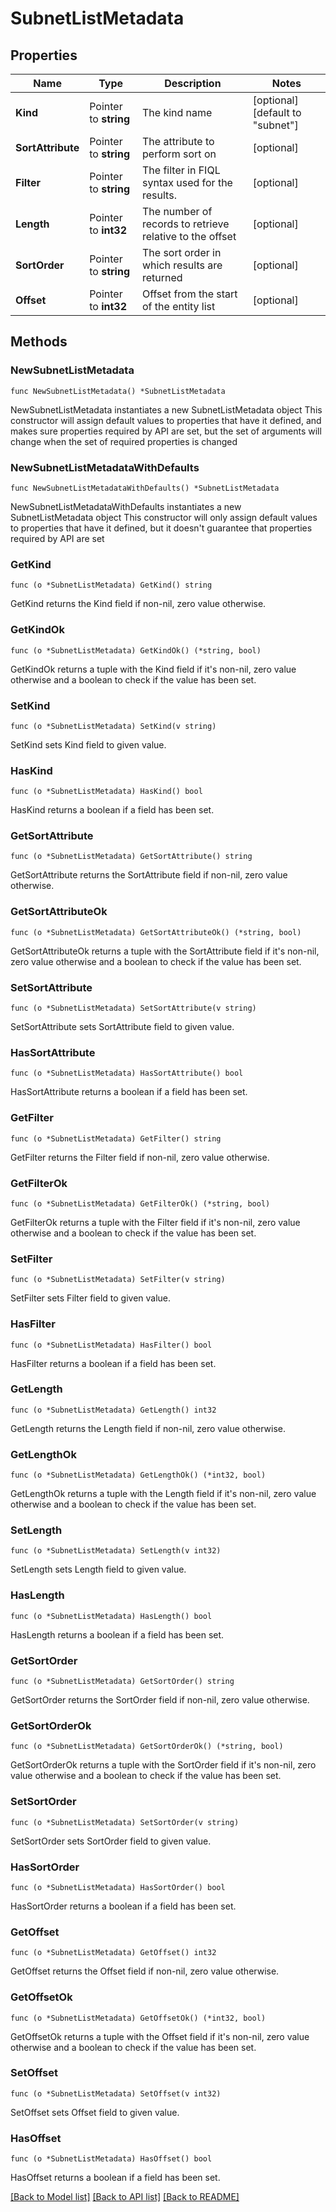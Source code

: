 # SubnetListMetadata

## Properties

Name | Type | Description | Notes
------------ | ------------- | ------------- | -------------
**Kind** | Pointer to **string** | The kind name | [optional] [default to "subnet"]
**SortAttribute** | Pointer to **string** | The attribute to perform sort on | [optional] 
**Filter** | Pointer to **string** | The filter in FIQL syntax used for the results. | [optional] 
**Length** | Pointer to **int32** | The number of records to retrieve relative to the offset | [optional] 
**SortOrder** | Pointer to **string** | The sort order in which results are returned | [optional] 
**Offset** | Pointer to **int32** | Offset from the start of the entity list | [optional] 

## Methods

### NewSubnetListMetadata

`func NewSubnetListMetadata() *SubnetListMetadata`

NewSubnetListMetadata instantiates a new SubnetListMetadata object
This constructor will assign default values to properties that have it defined,
and makes sure properties required by API are set, but the set of arguments
will change when the set of required properties is changed

### NewSubnetListMetadataWithDefaults

`func NewSubnetListMetadataWithDefaults() *SubnetListMetadata`

NewSubnetListMetadataWithDefaults instantiates a new SubnetListMetadata object
This constructor will only assign default values to properties that have it defined,
but it doesn't guarantee that properties required by API are set

### GetKind

`func (o *SubnetListMetadata) GetKind() string`

GetKind returns the Kind field if non-nil, zero value otherwise.

### GetKindOk

`func (o *SubnetListMetadata) GetKindOk() (*string, bool)`

GetKindOk returns a tuple with the Kind field if it's non-nil, zero value otherwise
and a boolean to check if the value has been set.

### SetKind

`func (o *SubnetListMetadata) SetKind(v string)`

SetKind sets Kind field to given value.

### HasKind

`func (o *SubnetListMetadata) HasKind() bool`

HasKind returns a boolean if a field has been set.

### GetSortAttribute

`func (o *SubnetListMetadata) GetSortAttribute() string`

GetSortAttribute returns the SortAttribute field if non-nil, zero value otherwise.

### GetSortAttributeOk

`func (o *SubnetListMetadata) GetSortAttributeOk() (*string, bool)`

GetSortAttributeOk returns a tuple with the SortAttribute field if it's non-nil, zero value otherwise
and a boolean to check if the value has been set.

### SetSortAttribute

`func (o *SubnetListMetadata) SetSortAttribute(v string)`

SetSortAttribute sets SortAttribute field to given value.

### HasSortAttribute

`func (o *SubnetListMetadata) HasSortAttribute() bool`

HasSortAttribute returns a boolean if a field has been set.

### GetFilter

`func (o *SubnetListMetadata) GetFilter() string`

GetFilter returns the Filter field if non-nil, zero value otherwise.

### GetFilterOk

`func (o *SubnetListMetadata) GetFilterOk() (*string, bool)`

GetFilterOk returns a tuple with the Filter field if it's non-nil, zero value otherwise
and a boolean to check if the value has been set.

### SetFilter

`func (o *SubnetListMetadata) SetFilter(v string)`

SetFilter sets Filter field to given value.

### HasFilter

`func (o *SubnetListMetadata) HasFilter() bool`

HasFilter returns a boolean if a field has been set.

### GetLength

`func (o *SubnetListMetadata) GetLength() int32`

GetLength returns the Length field if non-nil, zero value otherwise.

### GetLengthOk

`func (o *SubnetListMetadata) GetLengthOk() (*int32, bool)`

GetLengthOk returns a tuple with the Length field if it's non-nil, zero value otherwise
and a boolean to check if the value has been set.

### SetLength

`func (o *SubnetListMetadata) SetLength(v int32)`

SetLength sets Length field to given value.

### HasLength

`func (o *SubnetListMetadata) HasLength() bool`

HasLength returns a boolean if a field has been set.

### GetSortOrder

`func (o *SubnetListMetadata) GetSortOrder() string`

GetSortOrder returns the SortOrder field if non-nil, zero value otherwise.

### GetSortOrderOk

`func (o *SubnetListMetadata) GetSortOrderOk() (*string, bool)`

GetSortOrderOk returns a tuple with the SortOrder field if it's non-nil, zero value otherwise
and a boolean to check if the value has been set.

### SetSortOrder

`func (o *SubnetListMetadata) SetSortOrder(v string)`

SetSortOrder sets SortOrder field to given value.

### HasSortOrder

`func (o *SubnetListMetadata) HasSortOrder() bool`

HasSortOrder returns a boolean if a field has been set.

### GetOffset

`func (o *SubnetListMetadata) GetOffset() int32`

GetOffset returns the Offset field if non-nil, zero value otherwise.

### GetOffsetOk

`func (o *SubnetListMetadata) GetOffsetOk() (*int32, bool)`

GetOffsetOk returns a tuple with the Offset field if it's non-nil, zero value otherwise
and a boolean to check if the value has been set.

### SetOffset

`func (o *SubnetListMetadata) SetOffset(v int32)`

SetOffset sets Offset field to given value.

### HasOffset

`func (o *SubnetListMetadata) HasOffset() bool`

HasOffset returns a boolean if a field has been set.


[[Back to Model list]](../README.md#documentation-for-models) [[Back to API list]](../README.md#documentation-for-api-endpoints) [[Back to README]](../README.md)


